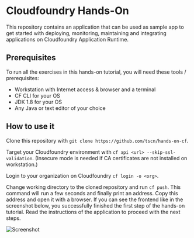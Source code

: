 
# Cloudfoundry Hands-On

This repository contains an application that can be used as sample app to get started with deploying, monitoring, maintaining and integrating applications on Cloudfoundry Application Runtime. 

## Prerequisites

To run all the exercises in this hands-on tutorial, you will need these tools / prerequisites:

* Workstation with Internet access & browser and a terminal
* CF CLI for your OS
* JDK 1.8 for your OS
* Any Java or text editor of your choice

## How to use it

Clone this repository with `git clone https://github.com/tscn/hands-on-cf`. 

Target your Cloudfoundry environment with `cf api <url> --skip-ssl-validation`. (Insecure mode is needed if CA certificates are not installed on workstation.)

Login to your organization on Cloudfoundry `cf login -o <org>`.

Change working directory to the cloned repository and run `cf push`. This command will run a few seconds and finally print an address. Copy this address and open it with a browser. If you can see the frontend like in the screenshot below, you successfully finished the first step of the hands-on tutorial. Read the instructions of the application to proceed with the next steps.

![Screenshot](https://github.com/tscn/hands-on-cf/raw/master/docs/screenshot.png)